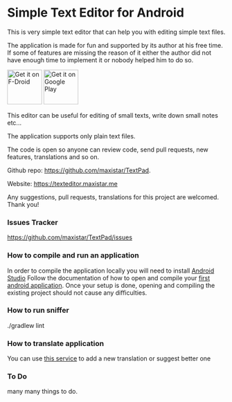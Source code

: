 # Simple Text Editor for Android

This is very simple text editor that can help you with editing simple text files. 

The application is made for fun and supported by its author at his free time. If some of features are missing
the reason of it either the author did not have enough time to implement it or nobody helped him to do so.

[<img src="https://fdroid.gitlab.io/artwork/badge/get-it-on.png"
     alt="Get it on F-Droid"
     height="80">](https://f-droid.org/packages/com.maxistar.textpad/)
[<img src="https://play.google.com/intl/en_us/badges/images/generic/en-play-badge.png"
     alt="Get it on Google Play"
     height="80">](https://play.google.com/store/apps/details?id=com.maxistar.textpad)

This editor can be useful for editing of small texts, write down small notes etc...

The application supports only plain text files.

The code is open so anyone can review code, send pull requests, new features, translations and so on. 

Github repo: https://github.com/maxistar/TextPad.

Website: https://texteditor.maxistar.me

Any suggestions, pull requests, translations for this project are welcomed. Thank you!

### Issues Tracker

https://github.com/maxistar/TextPad/issues

### How to compile and run an application 

In order to compile the application locally you will need to install [Android Studio](https://developer.android.com/studio)
Follow the documentation of how to open and compile your [first android application](https://developer.android.com/training/basics/firstapp).
Once your setup is done, opening and compiling the existing project should not cause any difficulties.

### How to run sniffer

./gradlew lint

### How to translate application

You can use [this service](https://crowdin.com/project/simple-text-editor) to add a new translation or suggest better one

### To Do

many many things to do.

